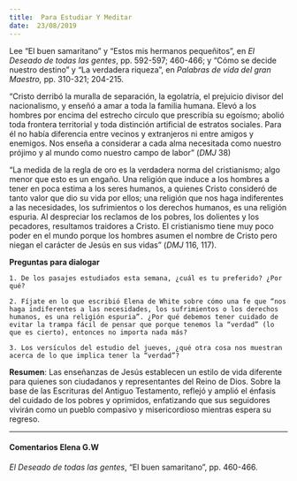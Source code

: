 ```yaml
---
title:  Para Estudiar Y Meditar
date:  23/08/2019
---
```


Lee “El buen samaritano” y “Estos mis hermanos pequeñitos”, en _El Deseado de todas las gentes_, pp. 592-597; 460-466; y “Cómo se decide nuestro destino” y “La verdadera riqueza”, en _Palabras de vida del gran Maestro,_ pp. 310-321; 204-215.

“Cristo derribó la muralla de separación, la egolatría, el prejuicio divisor del nacionalismo, y enseñó a amar a toda la familia humana. Elevó a los hombres por encima del estrecho círculo que prescribía su egoísmo; abolió toda frontera territorial y toda distinción artificial de estratos sociales. Para él no había diferencia entre vecinos y extranjeros ni entre amigos y enemigos. Nos enseña a considerar a cada alma necesitada como nuestro prójimo y al mundo como nuestro campo de labor” (_DMJ_ 38)

“La medida de la regla de oro es la verdadera norma del cristianismo; algo menor que esto es un engaño. Una religión que induce a los hombres a tener en poca estima a los seres humanos, a quienes Cristo consideró de tanto valor que dio su vida por ellos; una religión que nos haga indiferentes a las necesidades, los sufrimientos o los derechos humanos, es una religión espuria. Al despreciar los reclamos de los pobres, los dolientes y los pecadores, resultamos traidores a Cristo. El cristianismo tiene muy poco poder en el mundo porque los hombres asumen el nombre de Cristo pero niegan el carácter de Jesús en sus vidas” (_DMJ_ 116, 117).

**Preguntas para dialogar**

`1. De los pasajes estudiados esta semana, ¿cuál es tu preferido? ¿Por qué?`

`2. Fíjate en lo que escribió Elena de White sobre cómo una fe que “nos haga indiferentes a las necesidades, los sufrimientos o los derechos humanos, es una religión espuria”. ¿Por qué debemos tener cuidado de evitar la trampa fácil de pensar que porque tenemos la “verdad” (lo que es cierto), entonces no importa nada más?`

`3. Los versículos del estudio del jueves, ¿qué otra cosa nos muestran acerca de lo que implica tener la “verdad”?`

**Resumen**:  Las enseñanzas de Jesús establecen un estilo de vida diferente para quienes son ciudadanos y representantes del Reino de Dios. Sobre la base de las Escrituras del Antiguo Testamento, reflejó y amplió el énfasis del cuidado de los pobres y oprimidos, enfatizando que sus seguidores vivirán como un pueblo compasivo y misericordioso mientras espera su regreso.

---

#### Comentarios Elena G.W

_El Deseado de todas las gentes_, “El buen samaritano”, pp. 460-466.